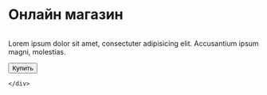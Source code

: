 <!dOCTYPE HTML>
<html lang="ru">
<head>
    <meta charset="UTF-8">
    <meta name="viewport"
          content="width=device-width, user-scalable=no, initial-scale=1.0, maximum-scale=1.0, minimum-scale=1.0">
     <meta http-equiv="X-UA-Compatible" content="ie=edge">
    <title>SHOP</title>
</head>
<body>
    <div id="main">
        <h1>Онлайн магазин</h1>
        <img scr="https://cdn-icons-png.flaticon.com/512/3595/3595455.png">
        <p>Lorem ipsum dolor sit amet, consectuter adipisicing elit. Accusantium ipsum magni, molestias.</p>
            <button id="buy">Купить</button>

    </div>
</body>
</html>
